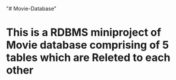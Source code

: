 "# Movie-Database" 
# This is a RDBMS miniproject of Movie database comprising of 5 tables which are Releted to each other
